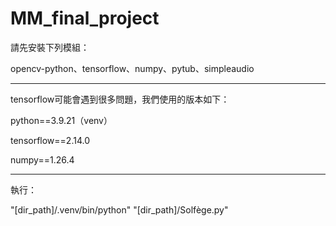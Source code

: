 # MM_final_project

請先安裝下列模組：

opencv-python、tensorflow、numpy、pytub、simpleaudio

---

tensorflow可能會遇到很多問題，我們使用的版本如下：

python==3.9.21（venv）

tensorflow==2.14.0

numpy==1.26.4

---

執行：

"[dir_path]/.venv/bin/python" "[dir_path]/Solfège.py"
